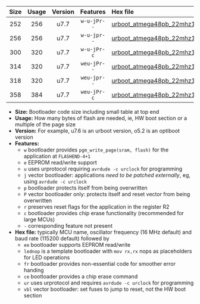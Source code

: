 |Size|Usage|Version|Features|Hex file|
|:-:|:-:|:-:|:-:|:--|
|252|256|u7.7|`w-u-jPr--`|[urboot_atmega48pb_22mhz1184_230400bps_lednop_ur_vbl.hex](https://raw.githubusercontent.com/stefanrueger/urboot.hex/main/mcus/atmega48pb/fcpu_22mhz1184/230400_bps/urboot_atmega48pb_22mhz1184_230400bps_lednop_ur_vbl.hex)|
|256|256|u7.7|`w-u-jpr--`|[urboot_atmega48pb_22mhz1184_230400bps_lednop_fr_ur_vbl.hex](https://raw.githubusercontent.com/stefanrueger/urboot.hex/main/mcus/atmega48pb/fcpu_22mhz1184/230400_bps/urboot_atmega48pb_22mhz1184_230400bps_lednop_fr_ur_vbl.hex)|
|300|320|u7.7|`w-u-jPr-c`|[urboot_atmega48pb_22mhz1184_230400bps_lednop_fr_ce_ur_vbl.hex](https://raw.githubusercontent.com/stefanrueger/urboot.hex/main/mcus/atmega48pb/fcpu_22mhz1184/230400_bps/urboot_atmega48pb_22mhz1184_230400bps_lednop_fr_ce_ur_vbl.hex)|
|314|320|u7.7|`weu-jPr--`|[urboot_atmega48pb_22mhz1184_230400bps_ee_lednop_ur_vbl.hex](https://raw.githubusercontent.com/stefanrueger/urboot.hex/main/mcus/atmega48pb/fcpu_22mhz1184/230400_bps/urboot_atmega48pb_22mhz1184_230400bps_ee_lednop_ur_vbl.hex)|
|318|320|u7.7|`weu-jpr--`|[urboot_atmega48pb_22mhz1184_230400bps_ee_lednop_fr_ur_vbl.hex](https://raw.githubusercontent.com/stefanrueger/urboot.hex/main/mcus/atmega48pb/fcpu_22mhz1184/230400_bps/urboot_atmega48pb_22mhz1184_230400bps_ee_lednop_fr_ur_vbl.hex)|
|358|384|u7.7|`weu-jPr-c`|[urboot_atmega48pb_22mhz1184_230400bps_ee_lednop_fr_ce_ur_vbl.hex](https://raw.githubusercontent.com/stefanrueger/urboot.hex/main/mcus/atmega48pb/fcpu_22mhz1184/230400_bps/urboot_atmega48pb_22mhz1184_230400bps_ee_lednop_fr_ce_ur_vbl.hex)|

- **Size:** Bootloader code size including small table at top end
- **Usage:** How many bytes of flash are needed, ie, HW boot section or a multiple of the page size
- **Version:** For example, u7.6 is an urboot version, o5.2 is an optiboot version
- **Features:**
  + `w` bootloader provides `pgm_write_page(sram, flash)` for the application at `FLASHEND-4+1`
  + `e` EEPROM read/write support
  + `u` uses urprotocol requiring `avrdude -c urclock` for programming
  + `j` vector bootloader: applications *need to be patched externally*, eg, using `avrdude -c urclock`
  + `p` bootloader protects itself from being overwritten
  + `P` vector bootloader only: protects itself and reset vector from being overwritten
  + `r` preserves reset flags for the application in the register R2
  + `c` bootloader provides chip erase functionality (recommended for large MCUs)
  + `-` corresponding feature not present
- **Hex file:** typically MCU name, oscillator frequency (16 MHz default) and baud rate (115200 default) followed by
  + `ee` bootloader supports EEPROM read/write
  + `lednop` is a template bootloader with `mov rx,rx` nops as placeholders for LED operations
  + `fr` bootloader provides non-essential code for smoother error handing
  + `ce` bootloader provides a chip erase command
  + `ur` uses urprotocol and requires `avrdude -c urclock` for programming
  + `vbl` vector bootloader: set fuses to jump to reset, not the HW boot section
